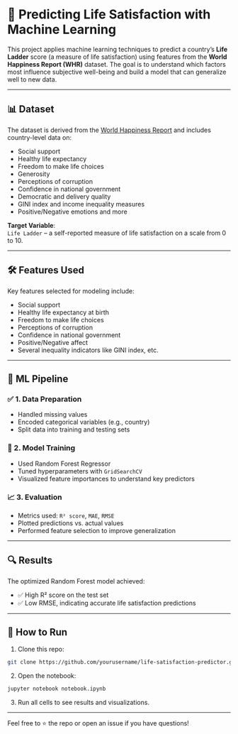 # 🧠 Predicting Life Satisfaction with Machine Learning

This project applies machine learning techniques to predict a country’s **Life Ladder** score (a measure of life satisfaction) using features from the **World Happiness Report (WHR)** dataset. The goal is to understand which factors most influence subjective well-being and build a model that can generalize well to new data.

---

## 📊 Dataset

The dataset is derived from the [World Happiness Report](https://worldhappiness.report/) and includes country-level data on:

- Social support  
- Healthy life expectancy  
- Freedom to make life choices  
- Generosity  
- Perceptions of corruption  
- Confidence in national government  
- Democratic and delivery quality  
- GINI index and income inequality measures  
- Positive/Negative emotions and more  

**Target Variable**:  
`Life Ladder` – a self-reported measure of life satisfaction on a scale from 0 to 10.

---

## 🛠️ Features Used

Key features selected for modeling include:

- Social support  
- Healthy life expectancy at birth  
- Freedom to make life choices  
- Perceptions of corruption  
- Confidence in national government  
- Positive/Negative affect  
- Several inequality indicators like GINI index, etc.

---

## 🧪 ML Pipeline

### ✅ 1. Data Preparation

- Handled missing values  
- Encoded categorical variables (e.g., country)  
- Split data into training and testing sets  

### 🌲 2. Model Training

- Used Random Forest Regressor  
- Tuned hyperparameters with `GridSearchCV`  
- Visualized feature importances to understand key predictors  

### 📈 3. Evaluation

- Metrics used: `R² score`, `MAE`, `RMSE`  
- Plotted predictions vs. actual values  
- Performed feature selection to improve generalization  

---

## 🔍 Results

The optimized Random Forest model achieved:

- ✅ High R² score on the test set  
- ✅ Low RMSE, indicating accurate life satisfaction predictions  

---

## 🚀 How to Run

1. Clone this repo:

```bash
git clone https://github.com/yourusername/life-satisfaction-predictor.git
```

2. Open the notebook:

```bash
jupyter notebook notebook.ipynb
```

3. Run all cells to see results and visualizations.

---

Feel free to ⭐ the repo or open an issue if you have questions!
